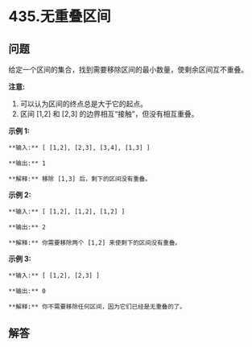 # 435.无重叠区间

## 问题

给定一个区间的集合，找到需要移除区间的最小数量，使剩余区间互不重叠。

**注意:**

1. 可以认为区间的终点总是大于它的起点。
2. 区间 [1,2] 和 [2,3] 的边界相互“接触”，但没有相互重叠。

**示例 1:**

```
**输入:** [ [1,2], [2,3], [3,4], [1,3] ]

**输出:** 1

**解释:** 移除 [1,3] 后，剩下的区间没有重叠。

```

**示例 2:**

```
**输入:** [ [1,2], [1,2], [1,2] ]

**输出:** 2

**解释:** 你需要移除两个 [1,2] 来使剩下的区间没有重叠。

```

**示例 3:**

```
**输入:** [ [1,2], [2,3] ]

**输出:** 0

**解释:** 你不需要移除任何区间，因为它们已经是无重叠的了。

```



## 解答

